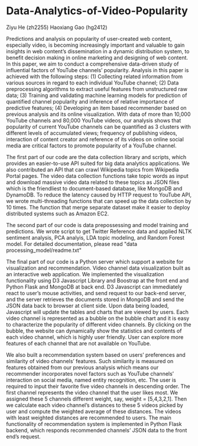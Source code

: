 # Data-Analytics-of-Video-Popularity
Ziyu He (zh2255) Haoxiang Gao (hg2412)

Predictions and analysis on popularity of user-created web content, especially video, is becoming increasingly important and valuable to gain insights in web content’s dissemination in a dynamic distribution system, to benefit decision making in online marketing and designing of web content. In this paper, we aim to conduct a comprehensive data-driven study of influential factors of YouTube channels’ popularity. Analysis in this paper is achieved with the following steps: (1) Collecting related information from various sources in regard to each individual YouTube channel; (2) Data preprocessing algorithms to extract useful features from unstructured raw data; (3) Training and validating machine learning models for prediction of quantified channel popularity and inference of relative importance of predictive features; (4) Developing an item based recommender based on previous analysis and its online visualization. With data of more than 10,000 YouTube channels and 80,000 YouTube videos, our analysis shows that popularity of current YouTube channels can be quantified as 3 clusters with different levels of accumulated views; frequency of publishing videos, interaction of content creator and reference of its videos on online social media are critical factors to promote popularity of a YouTube channel. 

The first part of our code are the data collection library and scripts, which provides an easier-to-use API suited for big data analytics applications. We also contributed an API that can crawl Wikipedia topics from Wikipedia Portal pages. The video data collection functions take topic words as input and download massive video data related to these topics as JSON files which is the friendliest to document-based database, like MongoDB and DynamoDB. To reduce the latency caused by HTTP request to YouTube API, we wrote multi-threading functions that can speed up the data collection by 10 times. The function that merge separate dataset make it easier to deploy distributed systems such as Amazon EC2. 

The second part of our code is data prepossessing and model training and predictions. We wrote script to get Twitter Reference data and applied NLTK sentiment analysis, PCA analyis, LDA topic modeling, and Random Forest model. For detailed documentation, please read "data processing_model/readme.txt"

The final part of our code is a Python server which support a website for visualization and recommendation. Video channel data visualization built as an interactive web application. We implemented the visualization functionality using D3 Javascript Library and Boostrap at the front end and Python Flask and MongoDB at back end. D3 Javascript can immediately react to user’s mouse activities, and send request to our back-end server, and the server retrieves the documents stored in MongoDB and send the JSON data back to browser at client side. Upon data being loaded, Javascript will update the tables and charts that are viewed by users. Each video channel is represented as a bubble on the bubble chart and it is easy to characterize the popularity of different video channels. By clicking on the bubble, the website can dynamically show the statistics and contents of each video channel, which is highly user friendly. User can explore more features of each channel that are not available on YouTube. 

We also built a recommendation system based on users’ preferences and similarity of video channels’ features. Such similarity is measured on features obtained from our previous analysis which means our recommender incorporates novel factors such as YouTube channels’ interaction on social media, named entity recognition, etc. The user is required to input their favorite five video channels in descending order. The first channel represents the video channel that the user likes most. We assigned these 5 channels different weight, say, weight = [5,4,3,2,1]. Then we calculate each video channel’s distances to these 5 videos picked by user and compute the weighted average of these distances. The videos with least weighted distances are recommended to users. The main functionality of recommendation system is implemented in Python Flask backend, which responds recommended channels’ JSON data to the front end’s request.
